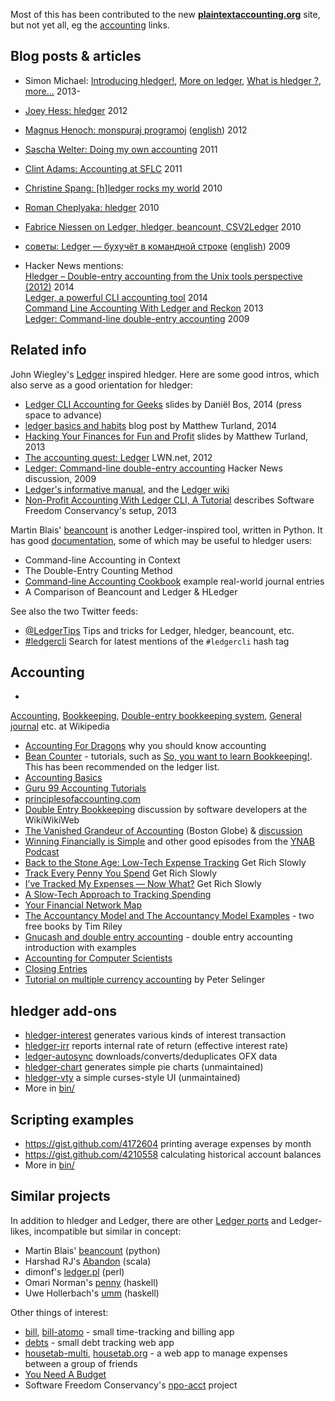 
Most of this has been contributed to the new **[plaintextaccounting.org](http://plaintextaccounting.org)** site,
but not yet all, eg the [accounting](#accounting) links.

## Blog posts & articles

- Simon Michael:
  [Introducing hledger!](http://joyful.com/blog/2013-10-18-introducing-hledger.html),
  [More on ledger](http://joyful.com/blog/2013-10-19-more-on-ledger.html),
  [What is hledger ?](http://joyful.com/blog/2013-10-20-what-is-hledger.html),
  [more...](http://joyful.com/tags/hledger.html) 2013-
- [Joey Hess: hledger](http://joeyh.name/blog/entry/hledger) 2012
- [Magnus Henoch: monspuraj programoj](http://חנוך.se/diary/monspuraj_programoj/index.eo.html) ([english](http://translate.google.com/translate?hl=en&sl=eo&u=http://xn--9dbdkw.se/diary/monspuraj_programoj/index.eo.html)) 2012
- [Sascha Welter: Doing my own accounting](http://betabug.ch/blogs/ch-athens/1221) 2011
- [Clint Adams: Accounting at SFLC](http://www.softwarefreedom.org/blog/2011/sep/07/accounting-at-sflc/) 2011
- [Christine Spang: [h]ledger rocks my world](http://blog.spang.cc/posts/hledger_rocks_my_world/) 2010
- [Roman Cheplyaka: hledger](http://ro-che.blogspot.com/2010/02/hledger.html) 2010
- [Fabrice Niessen on Ledger, hledger, beancount, CSV2Ledger](http://www.mygooglest.com/fni/ledger.html) 2010
- [советы: Ledger — бухучёт в командной строке](http://s.arboreus.com/2009/05/personal-accounting-in-command-line.html) ([english](http://translate.google.com/translate?hl=en&sl=ru&u=http://s.arboreus.com/2009/05/personal-accounting-in-command-line.html)) 2009

- Hacker News mentions:\
[Hledger – Double-entry accounting from the Unix tools perspective (2012)](https://news.ycombinator.com/item?id=8806056) 2014\
[Ledger, a powerful CLI accounting tool](https://news.ycombinator.com/item?id=7707262) 2014\
[Command Line Accounting With Ledger and Reckon](https://news.ycombinator.com/item?id=5233255) 2013\
[Ledger: Command-line double-entry accounting](https://news.ycombinator.com/item?id=872244) 2009

## Related info

John Wiegley's [Ledger](http://www.ledger-cli.org/) inspired hledger.
Here are some good intros, which also serve as a good orientation for hledger:

- [Ledger CLI Accounting for Geeks](http://blog.loadingdata.nl/accounting-for-geeks/#/) slides by Daniël Bos, 2014
  (press space to advance)
- [ledger basics and habits](http://matthewturland.com/2014/03/29/ledger-basics-and-habits/) blog post by Matthew Turland, 2014
- [Hacking Your Finances for Fun and Profit](http://matthewturland.com/slides/ledger-stats/) slides by Matthew Turland, 2013
- [The accounting quest: Ledger](http://lwn.net/Articles/501681/) LWN.net, 2012
- [Ledger: Command-line double-entry accounting](https://news.ycombinator.com/item?id=872244) Hacker News discussion, 2009
- [Ledger's informative manual](http://ledger-cli.org/3.0/doc/ledger3.html),
  and the [Ledger wiki](http://wiki.ledger-cli.org)
- [Non-Profit Accounting With Ledger CLI, A Tutorial](https://gitorious.org/ledger/npo-ledger-cli/source/npo-ledger-cli-tutorial.md)
  describes Software Freedom Conservancy's setup, 2013

Martin Blais' [beancount](http://furius.ca/beancount/) is another Ledger-inspired tool, written in Python.
It has good [documentation](http://furius.ca/beancount/doc/index), some of which may be useful to hledger users:

- Command-line Accounting in Context
- The Double-Entry Counting Method
- [Command-line Accounting Cookbook](http://furius.ca/beancount/doc/cookbook) example real-world journal entries
- A Comparison of Beancount and Ledger & HLedger

See also the two Twitter feeds:

- <a href="https://twitter.com/LedgerTips">@LedgerTips</a> Tips and tricks for Ledger, hledger, beancount, etc.
- [#ledgercli](https://twitter.com/search?q=%23ledgercli&src=typd&f=realtime) Search for latest mentions of the `#ledgercli` hash tag

## Accounting

- 
 [Accounting](http://en.wikipedia.org/wiki/Accounting),
 [Bookkeeping](http://en.wikipedia.org/wiki/Bookkeeping),
 [Double-entry bookkeeping system](http://en.wikipedia.org/wiki/Double_entry_bookkeeping_system),
 [General journal](http://en.wikipedia.org/wiki/General_journal)
 etc. at Wikipedia
- [Accounting For Dragons](http://podcastle.org/2009/10/09/pc-miniature-38-accounting-for-dragons) why you should know accounting
- [Bean Counter](http://www.dwmbeancounter.com/) - tutorials, such as
  [So, you want to learn Bookkeeping!](http://www.dwmbeancounter.com/tutorial/Tutorial.html).
  This has been recommended on the ledger list.
- [Accounting Basics](http://www.accountingverse.com/accounting-basics/)
- [Guru 99 Accounting Tutorials](http://www.guru99.com/accounting.html)
- [principlesofaccounting.com](http://www.principlesofaccounting.com)
- [Double Entry Bookkeeping](http://c2.com/cgi/wiki?DoubleEntryBookkeeping) discussion by software developers at the WikiWikiWeb
- [The Vanished Grandeur of Accounting](http://www.bostonglobe.com/ideas/2014/06/07/the-vanished-grandeur-accounting/3zcbRBoPDNIryWyNYNMvbO/story.html) (Boston Globe) & [discussion](https://news.ycombinator.com/item?id=7933746)
- [Winning Financially is Simple](http://directory.libsyn.com/episode/index/show/youneedabudget/id/2657122) and other good episodes from the [YNAB Podcast](http://directory.libsyn.com/shows/view/id/youneedabudget)
- [Back to the Stone Age: Low-Tech Expense Tracking](http://www.getrichslowly.org/blog/2011/02/28/back-to-the-stone-age-low-tech-expense-tracking/) Get Rich Slowly
- [Track Every Penny You Spend](http://www.getrichslowly.org/blog/2006/09/22/track-every-penny-you-spend/) Get Rich Slowly
- [I’ve Tracked My Expenses — Now What?](http://www.getrichslowly.org/blog/2011/04/08/ask-the-readers-ive-tracked-my-expenses-now-what/) Get Rich Slowly
- [A Slow-Tech Approach to Tracking Spending](http://mobile.nytimes.com/2014/05/12/your-money/household-budgeting/a-slow-tech-approach-to-tracking-spending.html)
- [Your Financial Network Map](http://www.bargaineering.com/articles/financial-network-map.html)
- [The Accountancy Model and The Accountancy Model Examples](http://timriley.net/appahost/accountancy_model.html) - two free books by Tim Riley
- [Gnucash and double entry accounting](http://www.austintek.com/gnucash/ncsa-gnucash-talk.html) - double entry accounting introduction with examples
- [Accounting for Computer Scientists](http://martin.kleppmann.com/2011/03/07/accounting-for-computer-scientists.html)
- [Closing Entries](http://www.cliffsnotes.com/more-subjects/accounting/accounting-principles-i/completion-of-the-accounting-cycle/closing-entries)
- [Tutorial on multiple currency accounting](http://www.mscs.dal.ca/~selinger/accounting/tutorial.html) by Peter Selinger

## hledger add-ons

- [hledger-interest](http://hackage.haskell.org/package/hledger-interest) generates various kinds of interest transaction
- [hledger-irr](http://hackage.haskell.org/package/hledger-irr) reports internal rate of return (effective interest rate)
- [ledger-autosync](https://bitbucket.org/egh/ledger-autosync) downloads/converts/deduplicates OFX data
- [hledger-chart](http://hackage.haskell.org/package/hledger-chart) generates simple pie charts (unmaintained)
- [hledger-vty](http://hackage.haskell.org/package/hledger-vty) a simple curses-style UI (unmaintained)
- More in [bin/](https://github.com/simonmichael/hledger/tree/master/bin/)

## Scripting examples

- <https://gist.github.com/4172604> printing average expenses by month
- <https://gist.github.com/4210558> calculating historical account balances
- More in [bin/](https://github.com/simonmichael/hledger/tree/master/bin/)

## Similar projects

In addition to hledger and Ledger, there are other [Ledger ports](ledgerwiki>Ports) and Ledger-likes, incompatible but similar in concept:

- Martin Blais' [beancount](https://furius.ca/beancount/) (python)
- Harshad RJ's [Abandon](https://github.com/hrj/abandon) (scala)
- dimonf's [ledger.pl](https://github.com/dimonf/ledger.pl) (perl)
- Omari Norman's [penny](https://github.com/massysett/penny) (haskell)
- Uwe Hollerbach's [umm](http://hackage.haskell.org/package/UMM) (haskell)

Other things of interest:

- [bill](http://darcsden.com/alex/bill), [bill-atomo](http://darcsden.com/alex/bill-atomo) - small time-tracking and billing app
- [debts](http://darcsden.com/ozamosi/debts) - small debt tracking web app
- [housetab-multi](http://darcsden.com/dbp/housetab-multi), [housetab.org](http://housetab.org) - a web app to manage expenses between a group of friends
- [You Need A Budget](http://www.youneedabudget.com/)
- Software Freedom Conservancy's [npo-acct](http://npoacct.sfconservancy.org) project

